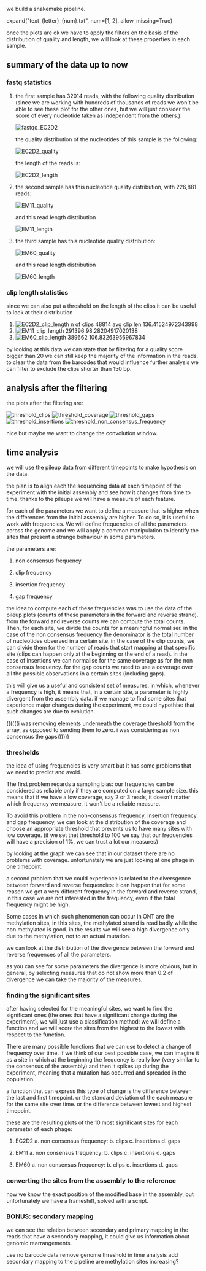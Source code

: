 
we build a snakemake pipeline.

expand("text_{letter}_{num}.txt", num=[1, 2], allow_missing=True)


once the plots are ok we have to apply the filters on the basis of the distribution of quality and length, we will look at these properties in each sample.

## summary of the data up to now

### fastq statistics
1. the first sample has 32014 reads, with the following quality distribution (since we are working with hundreds of thousands of reads we won't be able to see these plot for the other ones, but we will just consider the score of every nucleotide taken as independent from the others.):

    ![fastqc_EC2D2](images/fastq_statistics/fastqc_EC2D2.png)

    the quality distribution of the nucleotides of this sample is the following:

    ![EC2D2_quality](images/fastq_statistics/EC2D2_quality.png)
    
    the length of the reads is:

    ![EC2D2_length](images/fastq_statistics/EC2D2_length.png)

2. the second sample has this nucleotide quality distribution, with 226,881 reads:

    ![EM11_quality](images/fastq_statistics/EM11_quality.png)

    and this read length distribution

    ![EM11_length](images/fastq_statistics/EM11_length.png)

3. the third sample has this nucleotide quality distribution:

    ![EM60_quality](images/fastq_statistics/EM60_quality.png)

    and this read length distribution

    ![EM60_length](images/fastq_statistics/EM60_length.png)

### clip length statistics

since we can also put a threshold on the length of the clips it can be useful to look at their distribution

1. 
    ![EC2D2_clip_length](images/clips_len_distr/EC2D2.png)
    n of clips 48814
    avg clip len 136.41524972343998
2.
    ![EM11_clip_length](images/clips_len_distr/EM11.png)
    291396
    98.28204917020138
3.
    ![EM60_clip_length](images/clips_len_distr/EM60.png)
    389662
    106.83263956967834

by looking at this data we can state that by filtering for a quality score bigger than 20 we can still keep the majority of the information in the reads.
to clear the data from the barcodes that would influence further analysis we can filter to exclude the clips shorter than 150 bp.


## analysis after the filtering

the plots after the filtering are:

![threshold_clips](images/plots_with_threshold/EC2D2/clips.png)
![threshold_coverage](images/plots_with_threshold/EC2D2/coverage.png)
![threshold_gaps](images/plots_with_threshold/EC2D2/gaps.png)
![threshold_insertions](images/plots_with_threshold/EC2D2/insertions.png)
![threshold_non_consensus_frequency](images/plots_with_threshold/EC2D2/non_consensus_frequency.png)

nice but maybe we want to change the convolution window.

## time analysis

we will use the pileup data from different timepoints to make hypothesis on the data.

the plan is to align each the sequencing data at each timepoint of the experiment with the initial assembly and see how it changes from time to time.
thanks to the pileups we will have a measure of each feature.

for each of the parameters we want to define a measure that is higher when the differences from the initial assembly are higher. To do so, it is useful to work with frequencies. We will define frequencies of all the parameters across the genome and we will apply a common manipulation to identify the sites that present a strange behaviour in some parameters.

the parameters are:

1. non consensus frequency

2. clip frequency

3. insertion frequency

4. gap frequency

the idea to compute each of these frequencies was to use the data of the pileup plots (counts of these parameters in the forward and reverse strand). from the forward and reverse counts we can compute the total counts. Then, for each site, we divide the counts for a meaningful normaliser.
in the case of the non consensus frequency the denominator is the total number of nucleotides observed in a certain site. in the case of the clip counts, we can divide them for the number of reads that start mapping at that specific site (clips can happen only at the beginning or the end of a read). in the case of insertions we can normalise for the same coverage as for the non consensus frequency. for the gap counts we need to use a coverage over all the possible observations in a certain sites (including gaps).

this will give us a useful and consistent set of measures, in which, whenever a frequency is high, it means that, in a certain site, a parameter is highly divergent from the assembly data. if we manage to find some sites that experience major changes during the experiment, we could hypothise that such changes are due to evolution.

((((((i was removing elements underneath the coverage threshold from the array, as opposed to sending them to zero.
i was considering as non consensus the gaps))))))

### thresholds

the idea of using frequencies is very smart but it has some problems that we need to predict and avoid.

The first problem regards a sampling bias: our frequencies can be considered as reliable only if they are computed on a large sample size. this means that if we have a low coverage, say 2 or 3 reads, it doesn't matter which frequency we measure, it won't be a reliable measure.

To avoid this problem in the non-consensus frequency, insertion frequency and gap frequency, we can look at the distribution of the coverage and choose an appropriate threshold that prevents us to have many sites with low coverage. (if we set thet threshold to 100 we say that our frequencies will have a precision of 1%, we can trust a lot our measures)



by looking at the graph we can see that in our dataset there are no problems with coverage. unfortunately we are just looking at one phage in one timepoint.

a second problem that we could experience is related to the diversgence between forward and reverse frequencies: it can happen that for some reason we get a very different frequency in the forward and reverse strand, in this case we are not interested in the frequency, even if the total frequency might be high.

Some cases in which such phenomenon can occur in ONT are the methylation sites, in this sites, the methylated strand is read badly while the non methylated is good. in the results we will see a high divergence only due to the methylation, not to an actual mutation.

we can look at the distribution of the divergence between the forward and reverse frequences of all the parameters.



as you can see for some parameters the divergence is more obvious, but in general, by selecting measures that do not show more than 0.2 of divergence we can take the majority of the measures.

### finding the significant sites

after having selected for the meaningful sites, we want to find the significant ones (the ones that have a significant change during the experiment), we will just use a classification method: we will define a function and we will score the sites from the highest to the lowest with respect to the function.

There are many possible functions that we can use to detect a change of frequency over time. if we think of our best possible case, we can imagine it as a site in which at the beginning the frequency is really low (very similar to the consensus of the assembly) and then it spikes up during the experiment, meaning that a mutation has occurred and spreaded in the population.

a function that can express this type of change is the difference between the last and first timepoint.
or the standard deviation of the each measure for the same site over time.
or the difference between lowest and highest timepoint.

these are the resulting plots of the 10 most significant sites for each parameter of each phage:

1. EC2D2
    a. non consensus frequency:
    b. clips
    c. insertions
    d. gaps

2. EM11
    a. non consensus frequency:
    b. clips
    c. insertions
    d. gaps

3. EM60
    a. non consensus frequency:
    b. clips
    c. insertions
    d. gaps

### converting the sites from the assembly to the reference

now we know the exact position of the modified base in the assembly, but unfortunately we have a frameshift, solved with a script.

### BONUS: secondary mapping

we can see the relation between secondary and primary mapping in the reads that have a secondary mapping, it could give us information about genomic rearrangements.


use no barcode data
remove genome threshold in time analysis
add secondary mapping to the pipeline
are methylation sites increasing?